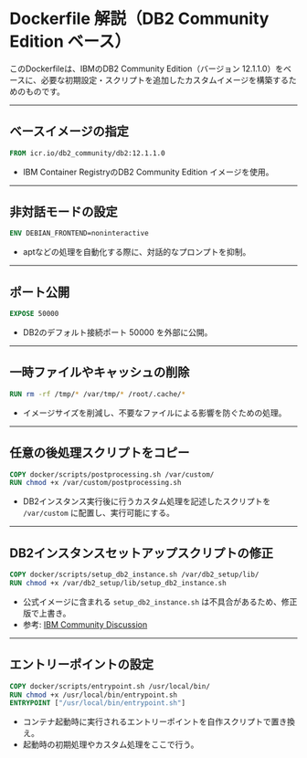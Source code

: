 
# Dockerfile 解説（DB2 Community Edition ベース）

このDockerfileは、IBMのDB2 Community Edition（バージョン 12.1.1.0）をベースに、必要な初期設定・スクリプトを追加したカスタムイメージを構築するためのものです。

---

## ベースイメージの指定

```dockerfile
FROM icr.io/db2_community/db2:12.1.1.0
```

- IBM Container RegistryのDB2 Community Edition イメージを使用。

---

## 非対話モードの設定

```dockerfile
ENV DEBIAN_FRONTEND=noninteractive
```

- aptなどの処理を自動化する際に、対話的なプロンプトを抑制。

---

## ポート公開

```dockerfile
EXPOSE 50000
```

- DB2のデフォルト接続ポート 50000 を外部に公開。

---

## 一時ファイルやキャッシュの削除

```dockerfile
RUN rm -rf /tmp/* /var/tmp/* /root/.cache/*
```

- イメージサイズを削減し、不要なファイルによる影響を防ぐための処理。

---

## 任意の後処理スクリプトをコピー

```dockerfile
COPY docker/scripts/postprocessing.sh /var/custom/
RUN chmod +x /var/custom/postprocessing.sh
```

- DB2インスタンス実行後に行うカスタム処理を記述したスクリプトを `/var/custom` に配置し、実行可能にする。

---

## DB2インスタンスセットアップスクリプトの修正

```dockerfile
COPY docker/scripts/setup_db2_instance.sh /var/db2_setup/lib/
RUN chmod +x /var/db2_setup/lib/setup_db2_instance.sh
```

- 公式イメージに含まれる `setup_db2_instance.sh` は不具合があるため、修正版で上書き。
- 参考: [IBM Community Discussion](https://community.ibm.com/community/user/discussion/121-container-community-edition-docker-start-fails-dbi20187e)

---

## エントリーポイントの設定

```dockerfile
COPY docker/scripts/entrypoint.sh /usr/local/bin/
RUN chmod +x /usr/local/bin/entrypoint.sh
ENTRYPOINT ["/usr/local/bin/entrypoint.sh"]
```

- コンテナ起動時に実行されるエントリーポイントを自作スクリプトで置き換え。
- 起動時の初期処理やカスタム処理をここで行う。

